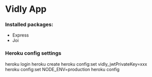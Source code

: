 # Vidly App

### Installed packages:

- Express
- Joi

### Heroku config settings
heroku login
heroku create
heroku config:set vidly_jwtPrivateKey=xxx
heroku config:set NODE_ENV=production
heroku config
